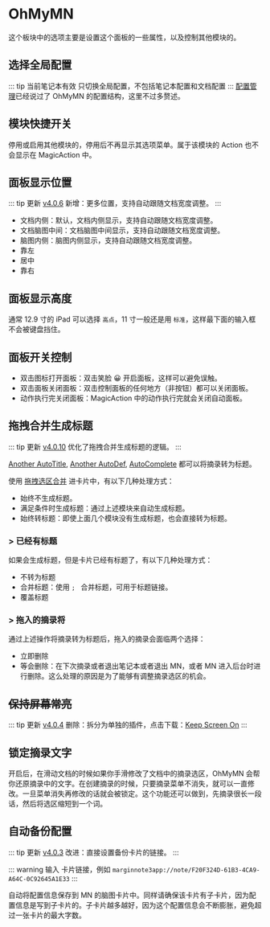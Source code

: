 # OhMyMN

这个板块中的选项主要是设置这个面板的一些属性，以及控制其他模块的。

## 选择全局配置

::: tip 当前笔记本有效
只切换全局配置，不包括笔记本配置和文档配置
:::
[配置管理](../profile.md)已经说过了 OhMyMN 的配置结构，这里不过多赘述。

## 模块快捷开关

停用或启用其他模块的，停用后不再显示其选项菜单。属于该模块的 Action 也不会显示在 MagicAction 中。

## 面板显示位置

::: tip 更新
[v4.0.6](/update.md#新功能-3) 新增：更多位置，支持自动跟随文档宽度调整。
:::

- 文档内侧：默认，文档内侧显示，支持自动跟随文档宽度调整。
- 文档脑图中间：文档脑图中间显示，支持自动跟随文档宽度调整。
- 脑图内侧：脑图内侧显示，支持自动跟随文档宽度调整。
- 靠左
- 居中
- 靠右

## 面板显示高度

通常 12.9 寸的 iPad 可以选择 `高点`，11 寸一般还是用 `标准`，这样最下面的输入框不会被键盘挡住。

## 面板开关控制

- 双击图标打开面板：双击笑脸 😀 开启面板，这样可以避免误触。
- 双击面板关闭面板：双击控制面板的任何地方（非按钮）都可以关闭面板。
- 动作执行完关闭面板：MagicAction 中的动作执行完就会关闭自动面板。

## 拖拽合并生成标题
::: tip 更新
[v4.0.10](/update) 优化了拖拽合并生成标题的逻辑。
:::

[Another AutoTitle](anotherautotitle.md), [Another AutoDef](anotherautodef.md), [AutoComplete](autocomplete.md) 都可以将摘录转为标题。

使用 [拖拽选区合并](../tips.md#拖拽选择区) 进卡片中，有以下几种处理方式：

- 始终不生成标题。
- 满足条件时生成标题：通过上述模块来自动生成标题。
- 始终转标题：即使上面几个模块没有生成标题，也会直接转为标题。

### > 已经有标题
如果会生成标题，但是卡片已经有标题了，有以下几种处理方式：

- 不转为标题
- 合并标题：使用 `; ` 合并标题，可用于标题链接。
- 覆盖标题

### > 拖入的摘录将

通过上述操作将摘录转为标题后，拖入的摘录会面临两个选择：

- 立即删除
- 等会删除：在下次摘录或者退出笔记本或者退出 MN，或者 MN 进入后台时进行删除。这么处理的原因是为了能够有调整摘录选区的机会。

## ~~保持屏幕常亮~~

::: tip 更新
[v4.0.4](/update.md#其他-2) 删除：拆分为单独的插件，点击下载：[Keep Screen On](https://bbs.marginnote.cn/t/topic/36469)
:::

## 锁定摘录文字

开启后，在滑动文档的时候如果你手滑修改了文档中的摘录选区，OhMyMN 会帮你还原摘录中的文字。在创建摘录的时候，只要摘录菜单不消失，就可以一直修改。一旦菜单消失再修改的话就会被锁定。这个功能还可以做到，先摘录很长一段话，然后将选区缩短到一个词。

## 自动备份配置

::: tip 更新
[v4.0.3](/update.md) 改进：直接设置备份卡片的链接。
:::

::: warning 输入
卡片链接，例如 `marginnote3app://note/F20F324D-61B3-4CA9-A64C-0C92645A1E33`
:::

自动将配置信息保存到 MN 的脑图卡片中。同样请确保该卡片有子卡片，因为配置信息是写到子卡片的。子卡片越多越好，因为这个配置信息会不断膨胀，避免超过一张卡片的最大字数。
